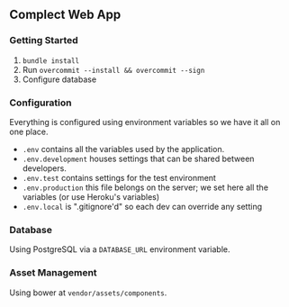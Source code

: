 ## Complect Web App

### Getting Started

1. `bundle install`
2. Run `overcommit --install && overcommit --sign`
3. Configure database

### Configuration

Everything is configured using environment variables so we have it all on one place.

- `.env` contains all the variables used by the application.
- `.env.development` houses settings that can be shared between developers.
- `.env.test` contains settings for the test environment
- `.env.production` this file belongs on the server; we set here all the variables (or use Heroku's variables)
- `.env.local` is ".gitignore'd" so each dev can override any setting

### Database

Using PostgreSQL via a `DATABASE_URL` environment variable.

### Asset Management

Using bower at `vendor/assets/components`.
